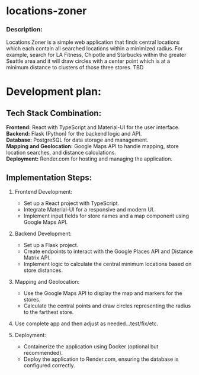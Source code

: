 # locations-zoner

### Description:

Locations Zoner is a simple web application that finds central locations which each contain all searched locations within a minimized radius. For example, search for LA Fitness, Chipotle and Starbucks within the greater Seattle area and it will draw circles with a center point which is at a minimum distance to clusters of those three stores. TBD

# Development plan:

## Tech Stack Combination:

**Frontend:** React with TypeScript and Material-UI for the user interface.  
**Backend:** Flask (Python) for the backend logic and API.  
**Database:** PostgreSQL for data storage and management.  
**Mapping and Geolocation:** Google Maps API to handle mapping, store location searches, and distance calculations.  
**Deployment:** Render.com for hosting and managing the application.  

## Implementation Steps:

1. Frontend Development:

   - Set up a React project with TypeScript.
   - Integrate Material-UI for a responsive and modern UI.
   - Implement input fields for store names and a map component using Google Maps API.

2. Backend Development:

   - Set up a Flask project.
   - Create endpoints to interact with the Google Places API and Distance Matrix API.
   - Implement logic to calculate the central minimum locations based on store distances.

3. Mapping and Geolocation:

   - Use the Google Maps API to display the map and markers for the stores.
   - Calculate the central points and draw circles representing the radius to the farthest store.

4. Use complete app and then adjust as needed...test/fix/etc.

5. Deployment:
   - Containerize the application using Docker (optional but recommended).
   - Deploy the application to Render.com, ensuring the database is configured correctly.
